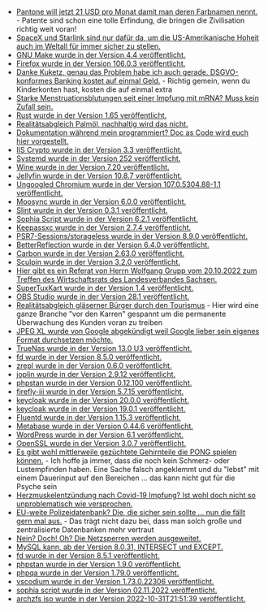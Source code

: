 * [Pantone will jetzt 21 USD pro Monat damit man deren Farbnamen nennt.](https://blog.fefe.de/?ts=9da3d250) - Patente sind schon eine tolle Erfindung, die bringen die Zivilisation richtig weit voran!
* [SpaceX und Starlink sind nur dafür da, um die US-Amerikanische Hoheit auch im Weltall für immer sicher zu stellen.](https://blog.fefe.de/?ts=9da42cad)
* [GNU Make wurde in der Version 4.4 veröffentlicht.](https://lwn.net/Articles/913253/)
* [Firefox wurde in der Version 106.0.3 veröffentlicht.](https://www.borncity.com/blog/2022/10/31/firefox-106-0-3-freigegeben/)
* [Danke Kuketz, genau das Problem habe ich auch gerade. DSGVO-konformes Banking kostet auf einmal Geld.](https://www.kuketz-blog.de/dsgvo-konformes-banking-nur-noch-gegen-aufpreis/) - Richtig gemein, wenn du Kinderkonten hast, kosten die auf einmal extra
* [Starke Menstruationsblutungen seit einer Impfung mit mRNA? Muss kein Zufall sein.](https://impfentscheidung.online/starke-menstruationsblutungen-mrna-impfstoffe-fehlende-ursachenforschung/)
* [Rust wurde in der Version 1.65 veröffentlicht.](https://blog.rust-lang.org/2022/10/28/gats-stabilization.html)
* [Realitätsabgleich Palmöl, nachhaltig wird das nicht.](https://netzfrauen.org/2022/10/28/indonesia-5/)
* [Dokumentation während mein programmiert? Doc as Code wird euch hier vorgestellt.](https://opensource.com/article/22/10/docs-as-code)
* [IIS Crypto wurde in der Version 3.3 veröffentlicht.](https://www.borncity.com/blog/2022/11/01/iis-crypto-3-3-freigegeben/)
* [Systemd wurde in der Version 252 veröffentlicht.](https://lwn.net/Articles/913287/)
* [Wine wurde in der Version 7.20 veröffentlicht.](https://www.phoronix.com/news/Wine-7.20-Released)
* [Jellyfin wurde in der Version 10.8.7 veröffentlicht.](https://github.com/jellyfin/jellyfin/releases/tag/v10.8.7)
* [Ungoogled Chromium wurde in der Version 107.0.5304.88-1.1 veröffentlicht.](https://github.com/ungoogled-software/ungoogled-chromium-windows/releases/tag/107.0.5304.88-1.1)
* [Moosync wurde in der Version 6.0.0 veröffentlicht.](https://github.com/Moosync/Moosync/releases/tag/v6.0.0)
* [Slint wurde in der Version 0.3.1 veröffentlicht.](https://github.com/slint-ui/slint/releases/tag/v0.3.1)
* [Sophia Script wurde in der Version 6.2.1 veröffentlicht.](https://github.com/farag2/Sophia-Script-for-Windows/releases/tag/6.2.1)
* [Keepassxc wurde in der Version 2.7.4 veröffentlicht.](https://github.com/keepassxreboot/keepassxc/releases/tag/2.7.4)
* [PSR7-Sessions/storageless wurde in der Version 8.9.0 veröffentlicht.](https://github.com/psr7-sessions/storageless/releases/tag/8.9.0)
* [BetterReflection wurde in der Version 6.4.0 veröffentlicht.](https://github.com/Roave/BetterReflection/releases/tag/6.4.0)
* [Carbon wurde in der Version 2.63.0 veröffentlicht.](https://github.com/briannesbitt/Carbon/releases/tag/2.63.0)
* [Sculpin wurde in der Version 3.2.0 veröffentlicht.](https://github.com/sculpin/sculpin/releases/tag/3.2.0)
* [Hier gibt es ein Referat von Herrn Wolfgang Grupp vom 20.10.2022 zum Treffen des Wirtschaftsrats des Landesverbandes Sachsen.](https://www.youtube.com/watch?v=rgsQY3buV80)
* [SuperTuxKart wurde in der Version 1.4 veröffentlicht.](https://www.phoronix.com/news/SuperTuxKart-1.4)
* [OBS Studio wurde in der Version 28.1 veröffentlicht.](https://www.phoronix.com/news/OBS-Studio-28.1)
* [Realitätsabgleich gläserner Bürger durch den Tourismus](https://www.kuketz-blog.de/kommentar-datenschutz-im-tourismus-sind-wir-nun-wirklich-glaesern/) - Hier wird eine ganze Branche "vor den Karren" gespannt um die permanente Überwachung des Kunden voran zu treiben
* [JPEG XL wurde von Google abgekündigt weil Google lieber sein eigenes Format durchsetzen möchte.](https://blog.fefe.de/?ts=9d9fe377)
* [TrueNas wurde in der Version 13.0 U3 veröffentlicht.](https://github.com/truenas/documentation/releases/tag/TN13.0-U3)
* [fd wurde in der Version 8.5.0 veröffentlicht.](https://github.com/sharkdp/fd/releases/tag/v8.5.0)
* [zrepl wurde in der Version 0.6.0 veröffentlicht.](https://github.com/zrepl/zrepl/releases/tag/v0.6.0)
* [joplin wurde in der Version 2.9.12 veröffentlicht.](https://github.com/laurent22/joplin/releases/tag/v2.9.12)
* [phpstan wurde in der Version 0.12.100 veröffentlicht.](https://github.com/phpstan/phpstan/releases/tag/0.12.100)
* [firefly-iii wurde in der Version 5.7.15 veröffentlicht.](https://github.com/firefly-iii/firefly-iii/releases/tag/5.7.15)
* [keycloak wurde in der Version 20.0.0 veröffentlicht.](https://github.com/keycloak/keycloak/releases/tag/20.0.0)
* [keycloak wurde in der Version 19.0.1 veröffentlicht.](https://github.com/keycloak/keycloak/releases/tag/19.0.1)
* [Fluentd wurde in der Version 1.15.3 veröffentlicht.](https://github.com/fluent/fluentd/releases/tag/v1.15.3)
* [Metabase wurde in der Version 0.44.6 veröffentlicht.](https://github.com/metabase/metabase/releases/tag/v0.44.6)
* [WordPress wurde in der Version 6.1 veröffentlicht.](https://wordpress.org/news/2022/11/misha/)
* [OpenSSL wurde in der Version 3.0.7 veröffentlicht.](https://lwn.net/Articles/913370/)
* [Es gibt wohl mittlerweile gezüchtete Gehirnteile die PONG spielen können.](https://netzfrauen.org/2022/11/02/dishbrain/) - Ich hoffe ja immer, dass die noch kein Schmerz- oder Lustempfinden haben. Eine Sache falsch angeklemmt und du "lebst" mit einem Dauerinput auf den Bereichen ... das kann nicht gut für die Psyche sein
* [Herzmuskelentzündung nach Covid-19 Impfung? Ist wohl doch nicht so unproblematisch wie versprochen.](https://impfentscheidung.online/auffaelligkeiten-zum-verlauf-einer-myokarditis/)
* [EU-weite Polizeidatenbank? Die, die sicher sein sollte ... nun die fällt gern mal aus.](https://netzpolitik.org/2022/schengener-informationssystem-groesste-eu-polizeidatenbank-immer-wieder-nicht-erreichbar/) - Das trägt nicht dazu bei, dass man solch große und zentralisierte Datenbanken mehr vertraut
* [Nein? Doch! Oh? Die Netzsperren werden ausgeweitet.](https://netzpolitik.org/2022/gesetz-zur-chatkontrolle-rat-der-eu-will-netzsperren-ausweiten/)
* [MySQL kann, ab der Version 8.0.31, INTERSECT und EXCEPT.](https://www.percona.com/blog/set-theory-in-mysql-8-0-union-and-now-intersect-and-except/)
* [fd wurde in der Version 8.5.1 veröffentlicht.](https://github.com/sharkdp/fd/releases/tag/v8.5.1)
* [phpstan wurde in der Version 1.9.0 veröffentlicht.](https://github.com/phpstan/phpstan/releases/tag/1.9.0)
* [phpqa wurde in der Version 1.79.0 veröffentlicht.](https://github.com/jakzal/phpqa/releases/tag/v1.79.0)
* [vscodium wurde in der Version 1.73.0.22306 veröffentlicht.](https://github.com/VSCodium/vscodium/releases/tag/1.73.0.22306)
* [sophia script wurde in der Version 02.11.2022 veröffentlicht.](https://github.com/farag2/Sophia-Script-for-Windows/releases/tag/6.2.2)
* [archzfs iso wurde in der Version 2022-10-31T21:51:39 veröffentlicht.](https://archzfs.leibelt.de)

